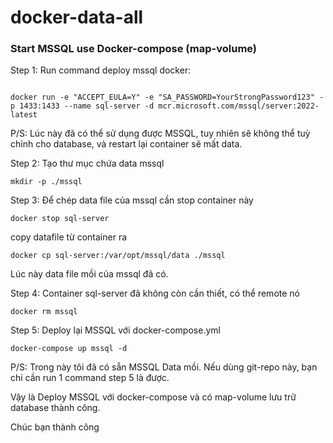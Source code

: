 # docker-data-all

### Start MSSQL use Docker-compose (map-volume)

Step 1: Run command deploy mssql docker:

```

docker run -e "ACCEPT_EULA=Y" -e "SA_PASSWORD=YourStrongPassword123" -p 1433:1433 --name sql-server -d mcr.microsoft.com/mssql/server:2022-latest
```

P/S: Lúc này đã có thể sử dụng được MSSQL, tuy nhiên sẽ không thể tuỳ chỉnh cho database, và restart lại container sẽ mất data.

Step 2: Tạo thư mục chứa data mssql

```
mkdir -p ./mssql
```

Step 3: Để chép data file của mssql cần stop container này

```
docker stop sql-server
```

copy datafile từ container ra

```
docker cp sql-server:/var/opt/mssql/data ./mssql
```

Lúc này data file mồi của mssql đã có.

Step 4: Container sql-server đã không còn cần thiết, có thể remote nó

```
docker rm mssql
```

Step 5: Deploy lại MSSQL với docker-compose.yml

```
docker-compose up mssql -d
```

P/S: Trong này tôi đã có sẵn MSSQL Data mồi. Nếu dùng git-repo này, bạn chỉ cần run 1 command step 5 là được.

Vậy là Deploy MSSQL với docker-compose và có map-volume lưu trữ database thành công.

Chúc bạn thành công
